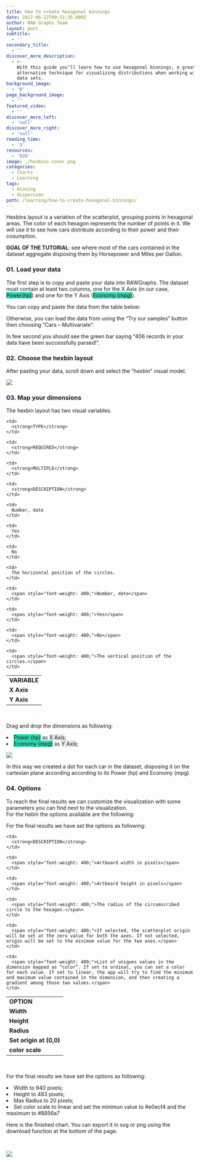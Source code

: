 ```yaml
---
title: How to create hexagonal binnings
date: 2017-06-22T09:51:35.000Z
author: RAW Graphs Team
layout: post
subtitle:
  - ''
secondary_title:
  - ''
discover_more_description:
  - >-
    With this guide you’ll learn how to use hexagonal binnings, a great
    alternative technique for visualizing distributions when working with large
    data sets. 
background_image:
  - '0'
page_background_image:
  - ''
featured_video:
  - ''
discover_more_left:
  - 'null'
discover_more_right:
  - 'null'
reading_time:
  - '3'
resources:
  - '926'
image: ./hexbins-cover.png
categories:
  - Charts
  - Learning
tags:
  - binning
  - dispersion
path: /learning/how-to-create-hexagonal-binnings/
---
```

Hexbins layout is a variation of the scatterplot, grouping points in hexagonal areas. The color of each hexagon represents the number of points in it. We will use it to see how cars distribute according to their power and their cosumption.

**GOAL OF THE TUTORIAL**: see where most of the cars contained in the dataset aggregate disposing them by Horsepower and Miles per Gallon.

### 01. Load your data

The first step is to copy and paste your data into RAWGraphs. The dataset must contain at least two columns, one for the X Axis (in our case, <span class="data-dimension" style="background-color: #2dd8b1;">Power(hp)</span>) and one for the Y Axis (<span class="data-dimension" style="background-color: #2dd8b1;">Economy (mpg)</span>).

You can copy and paste the data from the table below:



<span style="font-weight: 400;">Otherwise, you can load the data from using the “Try our samples” button then choosing “Cars &#8211; Multivariate”.</span>

<span style="font-weight: 400;">In few second you should see the green bar saying “406 records in your data have been successfully parsed!”.</span>

### 02. Choose the hexbin layout

<span style="font-weight: 400;">After pasting your data, scroll down and select the “hexbin” visual model.</span>

![](./hexbin-selection.jpg) 

### 03. Map your dimensions

<span style="font-weight: 400;">The hexbin layout has two visual variables. </span>

<table>
  <tr>
    <td>
      <strong>VARIABLE</strong>
    </td>
    
    <td>
      <strong>TYPE</strong>
    </td>
    
    <td>
      <strong>REQUIRED</strong>
    </td>
    
    <td>
      <strong>MULTIPLE</strong>
    </td>
    
    <td>
      <strong>DESCRIPTION</strong>
    </td>
  </tr>
  
  <tr>
    <td>
      <strong>X Axis</strong>
    </td>
    
    <td>
      Number, date
    </td>
    
    <td>
      Yes
    </td>
    
    <td>
      No
    </td>
    
    <td>
      The horizontal position of the circles.
    </td>
  </tr>
  
  <tr>
    <td>
      <strong>Y Axis</strong>
    </td>
    
    <td>
      <span style="font-weight: 400;">Number, date</span>
    </td>
    
    <td>
      <span style="font-weight: 400;">Yes</span>
    </td>
    
    <td>
      <span style="font-weight: 400;">No</span>
    </td>
    
    <td>
      <span style="font-weight: 400;">The vertical position of the circles.</span>
    </td>
  </tr>
</table>

&nbsp;

Drag and drop the dimensions as following:

<li style="font-weight: 400;">
  <span style="font-weight: 400;"><span class="data-dimension" style="background-color: #2dd8b1;">Power (hp)</span> as <span class="layout-dimension" style="background-color: #e6e6e6;">X Axis</span>;</span>
</li>
<li style="font-weight: 400;">
  <span style="font-weight: 400;"><span class="data-dimension" style="background-color: #2dd8b1;">Economy (mpg)</span> as <span class="layout-dimension" style="background-color: #e6e6e6;">Y Axis</span>;</span>
</li>

![](./hexbin-mapping.png) 

<span style="font-weight: 400;">In this way we created a dot for each car in the dataset, disposing it on the cartesian plane according according to its Power (hp) and Economy (mpg).</span>

### 04. Options

To reach the final results we can customize the visualization with some parameters you can find next to the visualization.  
For the hebin the options available are the following:

 <span style="font-weight: 400;">For the final results we have set the options as following:</span>

<table>
  <tr>
    <td>
      <strong>OPTION</strong>
    </td>
    
    <td>
      <strong>DESCRIPTION</strong>
    </td>
  </tr>
  
  <tr>
    <td>
      <strong>Width</strong>
    </td>
    
    <td>
      <span style="font-weight: 400;">Artboard width in pixels</span>
    </td>
  </tr>
  
  <tr>
    <td>
      <strong>Height</strong>
    </td>
    
    <td>
      <span style="font-weight: 400;">Artboard height in pixels</span>
    </td>
  </tr>
  
  <tr>
    <td>
      <strong>Radius</strong>
    </td>
    
    <td>
      <span style="font-weight: 400;">The radius of the circumscribed circle to the hexagon.</span>
    </td>
  </tr>
  
  <tr>
    <td>
      <strong>Set origin at (0,0)</strong>
    </td>
    
    <td>
      <span style="font-weight: 400;">If selected, the scatterplot origin will be set at the zero value for both the axes. If not selected, origin will be set to the minimum value for the two axes.</span>
    </td>
  </tr>
  
  <tr>
    <td>
      <strong>color scale</strong>
    </td>
    
    <td>
      <span style="font-weight: 400;">List of uniques values in the dimension mapped as “color”. If set to ordinal, you can set a color for each value. If set to linear, the app will try to find the minimum and maximum value contained in the dimension, and then creating a gradient among those two values.</span>
    </td>
  </tr>
</table>

<span style="font-weight: 400;"> </span>

<span style="font-weight: 400;">For the final results we have set the options as following:</span>

<li style="font-weight: 400;">
  <span style="font-weight: 400;">Width to 940 pixels;</span>
</li>
<li style="font-weight: 400;">
  <span style="font-weight: 400;">Height to 483 pixels;</span>
</li>
<li style="font-weight: 400;">
  <span style="font-weight: 400;">Max Radius to 20 pixels;</span>
</li>
<li style="font-weight: 400;">
  Set color scale to linear and set the minimun value to #e0ecf4 and the maximum to #8856a7
</li>

<span style="font-weight: 400;">Here is the finished chart. You can export it in svg or png using the download function at the bottom of the page.</span>

<span style="font-weight: 400;"> </span>

![](./hexbin-options.png)
